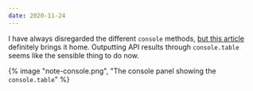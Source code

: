 ```yaml
---
date: 2020-11-24
---
```


I have always disregarded the different `console` methods, [but this article](https://dev.to/hymanaharon/why-i-will-no-longer-be-using-console-log-to-check-react-state-updates-29el) definitely brings it home. Outputting API results through `console.table` seems like the sensible thing to do now.

{% image "note-console.png", "The console panel showing the `console.table`" %}
